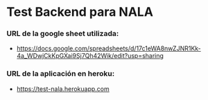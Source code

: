 # Test Backend para NALA

### URL de la google sheet utilizada: 
* https://docs.google.com/spreadsheets/d/17c1eWA8nwZJNR1Kk-4a_WDwjCkKpGXai9Sj7Qh42Wik/edit?usp=sharing
### URL de la aplicación en heroku:
* https://test-nala.herokuapp.com
